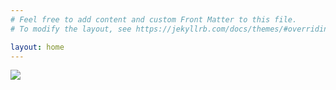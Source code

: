 ```yaml
---
# Feel free to add content and custom Front Matter to this file.
# To modify the layout, see https://jekyllrb.com/docs/themes/#overriding-theme-defaults

layout: home
---
```

<a href="https://clustrmaps.com/site/1bvq3" title="Visit tracker"><img src="//www.clustrmaps.com/map_v2.png?d=CSZOLArqehpw0rYkIHHe8k079lbWJz3chOxwETCmBcM&cl=ffffff"></a>